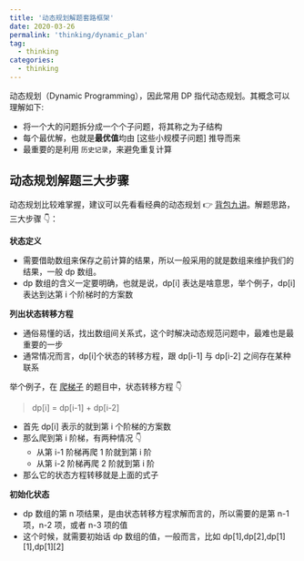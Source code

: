 ```yaml
---
title: '动态规划解题套路框架'
date: 2020-03-26
permalink: 'thinking/dynamic_plan'
tag:
  - thinking
categories:
  - thinking
---
```


动态规划（Dynamic Programming），因此常用 DP 指代动态规划。其概念可以理解如下:

- 将一个大的问题拆分成一个个子问题，将其称之为子结构
- 每个最优解，也就是**最优值**均由 [这些小规模子问题] 推导而来
- 最重要的是利用 `历史记录`，来避免重复计算

## 动态规划解题三大步骤

动态规划比较难掌握，建议可以先看看经典的动态规划 👉 [背包九讲](https://zhuanlan.zhihu.com/p/93857890)。解题思路，三大步骤 👇：

**状态定义**

- 需要借助数组来保存之前计算的结果，所以一般采用的就是数组来维护我们的结果，一般 dp 数组。
- dp 数组的含义一定要明确，也就是说，dp[i] 表达是啥意思，举个例子，dp[i]表达到达第 i 个阶梯时的方案数

**列出状态转移方程**

- 通俗易懂的话，找出数组间关系式，这个时解决动态规范问题中，最难也是最重要的一步
- 通常情况而言，dp[i]个状态的转移方程，跟 dp[i-1] 与 dp[i-2] 之间存在某种联系

举个例子，在 [爬梯子](../leetcode/动态规划/70.爬楼梯.md) 的题目中，状态转移方程 👇

> dp[i] = dp[i-1] + dp[i-2]

- 首先 dp[i] 表示的就到第 i 个阶梯的方案数
- 那么爬到第 i 阶梯，有两种情况 👇
  - 从第 i-1 阶梯再爬 1 阶就到第 i 阶
  - 从第 i-2 阶梯再爬 2 阶就到第 i 阶
- 那么它的状态方程转移就是上面的式子

**初始化状态**

- dp 数组的第 n 项结果，是由状态转移方程求解而言的，所以需要的是第 n-1 项，n-2 项，或者 n-3 项的值
- 这个时候，就需要初始话 dp 数组的值，一般而言，比如 dp[1],dp[2],dp[1][1],dp[1][2]
